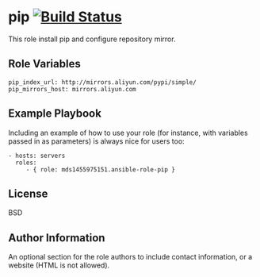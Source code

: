 pip    [![Build Status](https://www.travis-ci.org/mds1455975151/ansible-role-pip.svg?branch=master)](https://travis-ci.org/mds1455975151/ansible-role-pip)
=========

This role install pip and configure repository mirror.

Role Variables
--------------

    pip_index_url: http://mirrors.aliyun.com/pypi/simple/
    pip_mirrors_host: mirrors.aliyun.com

Example Playbook
----------------

Including an example of how to use your role (for instance, with variables passed in as parameters) is always nice for users too:

    - hosts: servers
      roles:
         - { role: mds1455975151.ansible-role-pip }

License
-------

BSD

Author Information
------------------

An optional section for the role authors to include contact information, or a website (HTML is not allowed).
